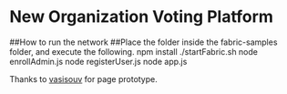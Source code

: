 # New Organization Voting Platform

##How to run the network
  ##Place the folder inside the fabric-samples folder, and execute the following.
  npm install
  ./startFabric.sh
  node enrollAdmin.js
  node registerUser.js
  node app.js
  
Thanks to [vasisouv](https://github.com/vasisouv) for page prototype.
